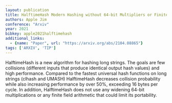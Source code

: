 ```yaml
---
layout: publication
title: HalftimeHash Modern Hashing without 64-bit Multipliers or Finite Fields
authors: Apple Jim
conference: "Arxiv"
year: 2021
bibkey: apple2021halftimehash
additional_links:
  - {name: "Paper", url: "https://arxiv.org/abs/2104.08865"}
tags: ['ARXIV', 'TIP']
---
```

HalftimeHash is a new algorithm for hashing long strings. The goals are few collisions (different inputs that produce identical output hash values) and high performance. Compared to the fastest universal hash functions on long strings (clhash and UMASH) HalftimeHash decreases collision probability while also increasing performance by over 50%, exceeding 16 bytes per cycle. In addition, HalftimeHash does not use any widening 64-bit multiplications or any finite field arithmetic that could limit its portability.
